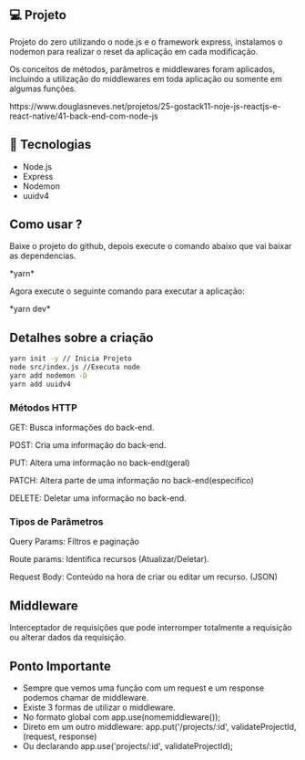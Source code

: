 ## :computer: Projeto
<p>Projeto do zero utilizando o node.js e o framework express, instalamos o nodemon para realizar o reset da aplicação em cada modificação.</p>
<p>Os conceitos de métodos, parâmetros e middlewares foram aplicados, incluindo a utilização do middlewares em toda aplicação ou somente em algumas funções.</p>
<p>https://www.douglasneves.net/projetos/25-gostack11-noje-js-reactjs-e-react-native/41-back-end-com-node-js</p>

## :rocket: Tecnologias
- Node.js
- Express
- Nodemon 
- uuidv4

## Como usar ? 
<p>Baixe o projeto do github, depois execute o comando abaixo que vai baixar as dependencias.</p>
*yarn* 

<p>Agora execute o seguinte comando para executar a aplicação:</p>
*yarn dev*


## Detalhes sobre a criação
```bash
yarn init -y // Inicia Projeto
node src/index.js //Executa node
yarn add nodemon -D
yarn add uuidv4
```

### Métodos HTTP
<p>GET: Busca informações do back-end.</p>
<p>POST: Cria uma informação do back-end.</p>
<p>PUT: Altera uma informação no back-end(geral)</p>
<p>PATCH: Altera parte de uma informação no back-end(especifico)</p>
<p>DELETE: Deletar uma informação no back-end.</p>


### Tipos de Parâmetros
<p>Query Params: Filtros e paginação</p>
<p>Route params: Identifica recursos (Atualizar/Deletar).</p>
<p>Request Body: Conteúdo na hora de criar ou editar um recurso. (JSON)</p>


## Middleware
<p>Interceptador de requisições que pode interromper totalmente a requisição ou alterar dados da requisição.</p>

## Ponto Importante
- Sempre que vemos uma função com um request e um response podemos chamar de middleware.
- Existe 3 formas de utilizar o middleware.
 - No formato global com app.use(nomemiddleware());
 - Direto em um outro middleware: app.put('/projects/:id', validateProjectId, (request, response)
 - Ou declarando app.use('projects/:id', validateProjectId);
